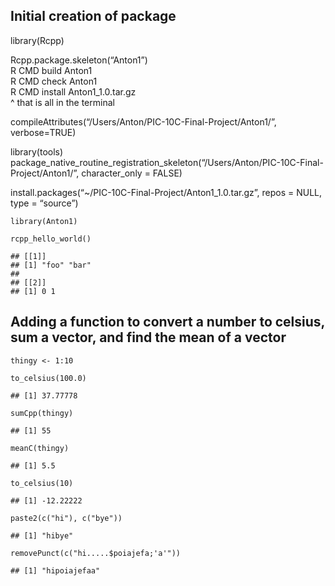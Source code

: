 Initial creation of package
---------------------------

library(Rcpp)

Rcpp.package.skeleton(“Anton1”)  
R CMD build Anton1  
R CMD check Anton1  
R CMD install Anton1\_1.0.tar.gz  
^ that is all in the terminal

compileAttributes(“/Users/Anton/PIC-10C-Final-Project/Anton1/”,
verbose=TRUE)

library(tools)  
package\_native\_routine\_registration\_skeleton(“/Users/Anton/PIC-10C-Final-Project/Anton1/”,
character\_only = FALSE)

install.packages(“~/PIC-10C-Final-Project/Anton1\_1.0.tar.gz”, repos =
NULL, type = “source”)

    library(Anton1)

    rcpp_hello_world()

    ## [[1]]
    ## [1] "foo" "bar"
    ## 
    ## [[2]]
    ## [1] 0 1

Adding a function to convert a number to celsius, sum a vector, and find the mean of a vector
---------------------------------------------------------------------------------------------

    thingy <- 1:10

    to_celsius(100.0)

    ## [1] 37.77778

    sumCpp(thingy)

    ## [1] 55

    meanC(thingy)

    ## [1] 5.5

    to_celsius(10)

    ## [1] -12.22222

    paste2(c("hi"), c("bye"))

    ## [1] "hibye"

    removePunct(c("hi.....$poiajefa;'a'"))

    ## [1] "hipoiajefaa"
